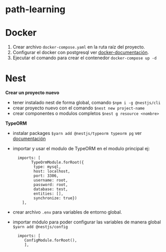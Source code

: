 # path-learning

# Docker
  1. Crear archivo `docker-compose.yaml` en la ruta raíz del proyecto. 
  2. Configurar el docker con postgresql ver [docker-documentación](https://hub.docker.com/_/postgres).
  3. Ejecutar el comando para crear el contenedor `docker-compose up -d`

# Nest
   **Crear un proyecto nuevo**
   * tener instalado nest de forma global, comando `$npm i -g @nestjs/cli`
   * crear proyecto nuevo con el comando `$nest new project-name`
   * crear componentes o modulos completos `$nest g resource <nombre>`
   
   **TypeORM**
   * instalar packages `$yarn add @nestjs/typeorm typeorm pg` ver [documentación](https://docs.nestjs.com/techniques/database#typeorm-integration)
   * importar y usar el modulo de TypeORM en el modulo principal ej:
      ```
        imports: [
              TypeOrmModule.forRoot({
               type: mysql,
               host: localhost,
               port: 3306,
               username: root,
               password: root,
               database: test,
               entities: [],
               synchronize: true})
          ],
      ```



   * crear archivo `.env` para variables de entorno global.
   * importar módulo para poder configurar las variables de manera global `$yarn add @nestjs/config`
      ```
        imports: [
           ConfigModule.forRoot(),
           ],
      ```
    
    
    

   
   
 
   
 

